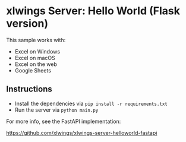 # xlwings Server: Hello World (Flask version)

This sample works with:

* Excel on Windows
* Excel on macOS
* Excel on the web
* Google Sheets


## Instructions

* Install the dependencies via `pip install -r requirements.txt`
* Run the server via `python main.py`

For more info, see the FastAPI implementation:

https://github.com/xlwings/xlwings-server-helloworld-fastapi
